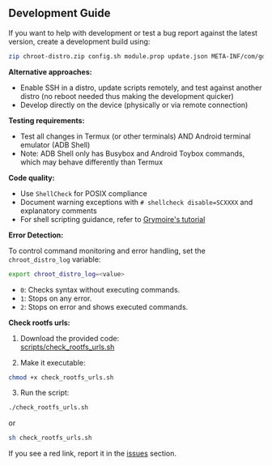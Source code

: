## Development Guide

If you want to help with development or test a bug report against the latest version, create a development build using:

```bash
zip chroot-distro.zip config.sh module.prop update.json META-INF/com/google/android/* system/bin/chroot-distro
```

**Alternative approaches:**
- Enable SSH in a distro, update scripts remotely, and test against another distro (no reboot needed thus making the development quicker)
- Develop directly on the device (physically or via remote connection)

**Testing requirements:**
- Test all changes in Termux (or other terminals) AND Android terminal emulator (ADB Shell)
- Note: ADB Shell only has Busybox and Android Toybox commands, which may behave differently than Termux

**Code quality:**
- Use `ShellCheck` for POSIX compliance
- Document warning exceptions with `# shellcheck disable=SCXXXX` and explanatory comments
- For shell scripting guidance, refer to [Grymoire's tutorial](https://www.grymoire.com/Unix/Sh.html)

**Error Detection:**

To control command monitoring and error handling, set the `chroot_distro_log` variable:
```bash
export chroot_distro_log=<value>
```
- `0`: Checks syntax without executing commands.
- `1`: Stops on any error.
- `2`: Stops on error and shows executed commands.

**Check rootfs urls:**

1. Download the provided code:  
[scripts/check_rootfs_urls.sh](https://github.com/Magisk-Modules-Alt-Repo/chroot-distro/tree/main/scripts/check_rootfs_urls.sh)

2. Make it executable:
```bash
chmod +x check_rootfs_urls.sh
```

3. Run the script:
```bash
./check_rootfs_urls.sh
```
or
```bash
sh check_rootfs_urls.sh
```

If you see a red link, report it in the [issues](https://github.com/Magisk-Modules-Alt-Repo/chroot-distro/issues) section.

